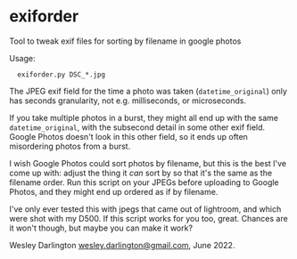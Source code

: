 # exiforder
Tool to tweak exif files for sorting by filename in google photos

Usage:
```
  exiforder.py DSC_*.jpg
```

The JPEG exif field for the time a photo was taken (`datetime_original`) only
has seconds granularity, not e.g. milliseconds, or microseconds.

If you take multiple photos in a burst, they might all end up with the same
`datetime_original`, with the subsecond detail in some other exif field.
Google Photos doesn't look in this other field, so it ends up often misordering
photos from a burst.

I wish Google Photos could sort photos by filename, but this is the best I've
come up with: adjust the thing it *can* sort by so that it's the same as the
filename order. Run this script on your JPEGs before uploading to Google Photos,
and they might end up ordered as if by filename.

I've only ever tested this with jpegs that came out of lightroom, and which
were shot with my D500. If this script works for you too, great. Chances are
it won't though, but maybe you can make it work?

Wesley Darlington <wesley.darlington@gmail.com>, June 2022.
